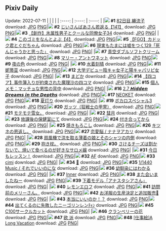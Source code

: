 ## Pixiv Daily
Update: 2022-07-11
|      |      |      |
| :----: | :----: | :----: |
|![](https://pixiv.microyu.workers.dev/c/240x480/img-master/img/2022/07/09/00/00/06/99591545_p0_master1200.jpg) **#1** [82日目,纏流子](https://www.pixiv.net/artworks/99591545) download: [JPG](https://pixiv.microyu.workers.dev/img-original/img/2022/07/09/00/00/06/99591545_p0.jpg) [PNG](https://pixiv.microyu.workers.dev/img-original/img/2022/07/09/00/00/06/99591545_p0.png)|![](https://pixiv.microyu.workers.dev/c/240x480/img-master/img/2022/07/09/10/54/24/99598915_p0_master1200.jpg) **#2** [じいさんばあさん若返る【141】](https://www.pixiv.net/artworks/99598915) download: [JPG](https://pixiv.microyu.workers.dev/img-original/img/2022/07/09/10/54/24/99598915_p0.jpg) [PNG](https://pixiv.microyu.workers.dev/img-original/img/2022/07/09/10/54/24/99598915_p0.png)|![](https://pixiv.microyu.workers.dev/c/240x480/img-master/img/2022/07/10/00/01/01/99614990_p0_master1200.jpg) **#3** [【創作】氷属性男子とクールな同僚女子34](https://www.pixiv.net/artworks/99614990) download: [JPG](https://pixiv.microyu.workers.dev/img-original/img/2022/07/10/00/01/01/99614990_p0.jpg) [PNG](https://pixiv.microyu.workers.dev/img-original/img/2022/07/10/00/01/01/99614990_p0.png)|
|![](https://pixiv.microyu.workers.dev/c/240x480/img-master/img/2022/07/09/12/40/05/99600552_p0_master1200.jpg) **#4** [このゴミをなんとよぶ【4】](https://www.pixiv.net/artworks/99600552) download: [JPG](https://pixiv.microyu.workers.dev/img-original/img/2022/07/09/12/40/05/99600552_p0.jpg) [PNG](https://pixiv.microyu.workers.dev/img-original/img/2022/07/09/12/40/05/99600552_p0.png)|![](https://pixiv.microyu.workers.dev/c/240x480/img-master/img/2022/07/10/15/15/47/99628080_p0_master1200.jpg) **#5** [【FGO】カドック君とぐだちゃん](https://www.pixiv.net/artworks/99628080) download: [JPG](https://pixiv.microyu.workers.dev/img-original/img/2022/07/10/15/15/47/99628080_p0.jpg) [PNG](https://pixiv.microyu.workers.dev/img-original/img/2022/07/10/15/15/47/99628080_p0.png)|![](https://pixiv.microyu.workers.dev/c/240x480/img-master/img/2022/07/10/18/00/37/99631522_p0_master1200.jpg) **#6** [現実もたまには嘘をつく129「死んじゃうかと思った」](https://www.pixiv.net/artworks/99631522) download: [JPG](https://pixiv.microyu.workers.dev/img-original/img/2022/07/10/18/00/37/99631522_p0.jpg) [PNG](https://pixiv.microyu.workers.dev/img-original/img/2022/07/10/18/00/37/99631522_p0.png)|
|![](https://pixiv.microyu.workers.dev/c/240x480/img-master/img/2022/07/09/21/51/32/99611214_p0_master1200.jpg) **#7** [青空ダブルソフトクリーム](https://www.pixiv.net/artworks/99611214) download: [JPG](https://pixiv.microyu.workers.dev/img-original/img/2022/07/09/21/51/32/99611214_p0.jpg) [PNG](https://pixiv.microyu.workers.dev/img-original/img/2022/07/09/21/51/32/99611214_p0.png)|![](https://pixiv.microyu.workers.dev/c/240x480/img-master/img/2022/07/10/00/02/09/99615057_p0_master1200.jpg) **#8** [マリー・アントワネット](https://www.pixiv.net/artworks/99615057) download: [JPG](https://pixiv.microyu.workers.dev/img-original/img/2022/07/10/00/02/09/99615057_p0.jpg) [PNG](https://pixiv.microyu.workers.dev/img-original/img/2022/07/10/00/02/09/99615057_p0.png)|![](https://pixiv.microyu.workers.dev/c/240x480/img-master/img/2022/07/10/11/19/54/99617498_p0_master1200.jpg) **#9** [夜の色](https://www.pixiv.net/artworks/99617498) download: [JPG](https://pixiv.microyu.workers.dev/img-original/img/2022/07/10/11/19/54/99617498_p0.jpg) [PNG](https://pixiv.microyu.workers.dev/img-original/img/2022/07/10/11/19/54/99617498_p0.png)|
|![](https://pixiv.microyu.workers.dev/c/240x480/img-master/img/2022/07/10/00/00/07/99614785_p0_master1200.jpg) **#10** [水着刻晴](https://www.pixiv.net/artworks/99614785) download: [JPG](https://pixiv.microyu.workers.dev/img-original/img/2022/07/10/00/00/07/99614785_p0.jpg) [PNG](https://pixiv.microyu.workers.dev/img-original/img/2022/07/10/00/00/07/99614785_p0.png)|![](https://pixiv.microyu.workers.dev/c/240x480/img-master/img/2022/07/09/18/51/03/99606781_p0_master1200.jpg) **#11** [妮蒂亚](https://www.pixiv.net/artworks/99606781) download: [JPG](https://pixiv.microyu.workers.dev/img-original/img/2022/07/09/18/51/03/99606781_p0.jpg) [PNG](https://pixiv.microyu.workers.dev/img-original/img/2022/07/09/18/51/03/99606781_p0.png)|![](https://pixiv.microyu.workers.dev/c/240x480/img-master/img/2022/07/10/00/49/07/99616478_p0_master1200.jpg) **#12** [大学デビュー陰キャ女子と陽キャパリピ女子](https://www.pixiv.net/artworks/99616478) download: [JPG](https://pixiv.microyu.workers.dev/img-original/img/2022/07/10/00/49/07/99616478_p0.jpg) [PNG](https://pixiv.microyu.workers.dev/img-original/img/2022/07/10/00/49/07/99616478_p0.png)|
|![](https://pixiv.microyu.workers.dev/c/240x480/img-master/img/2022/07/09/00/03/39/99591809_p0_master1200.jpg) **#13** [まどか](https://www.pixiv.net/artworks/99591809) download: [JPG](https://pixiv.microyu.workers.dev/img-original/img/2022/07/09/00/03/39/99591809_p0.jpg) [PNG](https://pixiv.microyu.workers.dev/img-original/img/2022/07/09/00/03/39/99591809_p0.png)|![](https://pixiv.microyu.workers.dev/c/240x480/img-master/img/2022/07/09/18/55/47/99606883_p0_master1200.jpg) **#14** [【四コア】事件簿入りが約束された魔理沙の四コマ](https://www.pixiv.net/artworks/99606883) download: [JPG](https://pixiv.microyu.workers.dev/img-original/img/2022/07/09/18/55/47/99606883_p0.jpg) [PNG](https://pixiv.microyu.workers.dev/img-original/img/2022/07/09/18/55/47/99606883_p0.png)|![](https://pixiv.microyu.workers.dev/c/240x480/img-master/img/2022/07/10/09/00/01/99622076_p0_master1200.jpg) **#15** [個人メモ：マッチョな男性の背中](https://www.pixiv.net/artworks/99622076) download: [JPG](https://pixiv.microyu.workers.dev/img-original/img/2022/07/10/09/00/01/99622076_p0.jpg) [PNG](https://pixiv.microyu.workers.dev/img-original/img/2022/07/10/09/00/01/99622076_p0.png)|
|![](https://pixiv.microyu.workers.dev/c/240x480/img-master/img/2022/07/09/21/15/40/99610247_p0_master1200.jpg) **#16** [2.7 𝙃𝙞𝙙𝙙𝙚𝙣 𝘿𝙧𝙚𝙖𝙢𝙨 𝙞𝙣 𝙩𝙝𝙚 𝘿𝙚𝙥𝙩𝙝𝙨](https://www.pixiv.net/artworks/99610247) download: [JPG](https://pixiv.microyu.workers.dev/img-original/img/2022/07/09/21/15/40/99610247_p0.jpg) [PNG](https://pixiv.microyu.workers.dev/img-original/img/2022/07/09/21/15/40/99610247_p0.png)|![](https://pixiv.microyu.workers.dev/c/240x480/img-master/img/2022/07/09/12/47/25/99600660_p0_master1200.jpg) **#17** [NEOKET](https://www.pixiv.net/artworks/99600660) download: [JPG](https://pixiv.microyu.workers.dev/img-original/img/2022/07/09/12/47/25/99600660_p0.jpg) [PNG](https://pixiv.microyu.workers.dev/img-original/img/2022/07/09/12/47/25/99600660_p0.png)|![](https://pixiv.microyu.workers.dev/c/240x480/img-master/img/2022/07/09/13/37/39/99593287_p0_master1200.jpg) **#18** [夏灯り](https://www.pixiv.net/artworks/99593287) download: [JPG](https://pixiv.microyu.workers.dev/img-original/img/2022/07/09/13/37/39/99593287_p0.jpg) [PNG](https://pixiv.microyu.workers.dev/img-original/img/2022/07/09/13/37/39/99593287_p0.png)|
|![](https://pixiv.microyu.workers.dev/c/240x480/img-master/img/2022/07/09/12/00/04/99599897_p0_master1200.jpg) **#19** [ボカロスペシャル3](https://www.pixiv.net/artworks/99599897) download: [JPG](https://pixiv.microyu.workers.dev/img-original/img/2022/07/09/12/00/04/99599897_p0.jpg) [PNG](https://pixiv.microyu.workers.dev/img-original/img/2022/07/09/12/00/04/99599897_p0.png)|![](https://pixiv.microyu.workers.dev/c/240x480/img-master/img/2022/07/09/00/09/51/99592021_p0_master1200.jpg) **#20** [ガッツ（狂戦士の甲冑）](https://www.pixiv.net/artworks/99592021) download: [JPG](https://pixiv.microyu.workers.dev/img-original/img/2022/07/09/00/09/51/99592021_p0.jpg) [PNG](https://pixiv.microyu.workers.dev/img-original/img/2022/07/09/00/09/51/99592021_p0.png)|![](https://pixiv.microyu.workers.dev/c/240x480/img-master/img/2022/07/09/06/38/44/99596469_p0_master1200.jpg) **#21** [モテモテ雪女。](https://www.pixiv.net/artworks/99596469) download: [JPG](https://pixiv.microyu.workers.dev/img-original/img/2022/07/09/06/38/44/99596469_p0.jpg) [PNG](https://pixiv.microyu.workers.dev/img-original/img/2022/07/09/06/38/44/99596469_p0.png)|
|![](https://pixiv.microyu.workers.dev/c/240x480/img-master/img/2022/07/10/16/30/01/99629466_p0_master1200.jpg) **#22** [彗月](https://www.pixiv.net/artworks/99629466) download: [JPG](https://pixiv.microyu.workers.dev/img-original/img/2022/07/10/16/30/01/99629466_p0.jpg) [PNG](https://pixiv.microyu.workers.dev/img-original/img/2022/07/10/16/30/01/99629466_p0.png)|![](https://pixiv.microyu.workers.dev/c/240x480/img-master/img/2022/07/10/00/52/25/99616559_p0_master1200.jpg) **#23** [放課後の保健室にて](https://www.pixiv.net/artworks/99616559) download: [JPG](https://pixiv.microyu.workers.dev/img-original/img/2022/07/10/00/52/25/99616559_p0.jpg) [PNG](https://pixiv.microyu.workers.dev/img-original/img/2022/07/10/00/52/25/99616559_p0.png)|![](https://pixiv.microyu.workers.dev/c/240x480/img-master/img/2022/07/10/18/47/50/99632680_p0_master1200.jpg) **#24** [付き合ってから](https://www.pixiv.net/artworks/99632680) download: [JPG](https://pixiv.microyu.workers.dev/img-original/img/2022/07/10/18/47/50/99632680_p0.jpg) [PNG](https://pixiv.microyu.workers.dev/img-original/img/2022/07/10/18/47/50/99632680_p0.png)|
|![](https://pixiv.microyu.workers.dev/c/240x480/img-master/img/2022/07/10/20/30/00/99635302_p0_master1200.jpg) **#25** [焼きもろこし](https://www.pixiv.net/artworks/99635302) download: [JPG](https://pixiv.microyu.workers.dev/img-original/img/2022/07/10/20/30/00/99635302_p0.jpg) [PNG](https://pixiv.microyu.workers.dev/img-original/img/2022/07/10/20/30/00/99635302_p0.png)|![](https://pixiv.microyu.workers.dev/c/240x480/img-master/img/2022/07/10/06/41/18/99620483_p0_master1200.jpg) **#26** [キツネの恩返し。](https://www.pixiv.net/artworks/99620483) download: [JPG](https://pixiv.microyu.workers.dev/img-original/img/2022/07/10/06/41/18/99620483_p0.jpg) [PNG](https://pixiv.microyu.workers.dev/img-original/img/2022/07/10/06/41/18/99620483_p0.png)|![](https://pixiv.microyu.workers.dev/c/240x480/img-master/img/2022/07/10/21/43/46/99637530_p0_master1200.jpg) **#27** [恋愛脳 / ナナヲアカリ](https://www.pixiv.net/artworks/99637530) download: [JPG](https://pixiv.microyu.workers.dev/img-original/img/2022/07/10/21/43/46/99637530_p0.jpg) [PNG](https://pixiv.microyu.workers.dev/img-original/img/2022/07/10/21/43/46/99637530_p0.png)|
|![](https://pixiv.microyu.workers.dev/c/240x480/img-master/img/2022/07/09/19/47/31/99608004_p0_master1200.jpg) **#28** [扇風機で涼を取る薄着の娘とそのシャツの内側](https://www.pixiv.net/artworks/99608004) download: [JPG](https://pixiv.microyu.workers.dev/img-original/img/2022/07/09/19/47/31/99608004_p0.jpg) [PNG](https://pixiv.microyu.workers.dev/img-original/img/2022/07/09/19/47/31/99608004_p0.png)|![](https://pixiv.microyu.workers.dev/c/240x480/img-master/img/2022/07/09/14/51/23/99602265_p0_master1200.jpg) **#29** [抱き枕。](https://www.pixiv.net/artworks/99602265) download: [JPG](https://pixiv.microyu.workers.dev/img-original/img/2022/07/09/14/51/23/99602265_p0.jpg) [PNG](https://pixiv.microyu.workers.dev/img-original/img/2022/07/09/14/51/23/99602265_p0.png)|![](https://pixiv.microyu.workers.dev/c/240x480/img-master/img/2022/07/09/05/36/37/99596055_p0_master1200.jpg) **#30** [さけるチーズは割かないで、焼いて食べるのが好きなサロメ嬢](https://www.pixiv.net/artworks/99596055) download: [JPG](https://pixiv.microyu.workers.dev/img-original/img/2022/07/09/05/36/37/99596055_p0.jpg) [PNG](https://pixiv.microyu.workers.dev/img-original/img/2022/07/09/05/36/37/99596055_p0.png)|
|![](https://pixiv.microyu.workers.dev/c/240x480/img-master/img/2022/07/09/11/53/23/99599771_p0_master1200.jpg) **#31** [今日もレッスン！](https://www.pixiv.net/artworks/99599771) download: [JPG](https://pixiv.microyu.workers.dev/img-original/img/2022/07/09/11/53/23/99599771_p0.jpg) [PNG](https://pixiv.microyu.workers.dev/img-original/img/2022/07/09/11/53/23/99599771_p0.png)|![](https://pixiv.microyu.workers.dev/c/240x480/img-master/img/2022/07/09/00/00/02/99591502_p0_master1200.jpg) **#32** [AF](https://www.pixiv.net/artworks/99591502) download: [JPG](https://pixiv.microyu.workers.dev/img-original/img/2022/07/09/00/00/02/99591502_p0.jpg) [PNG](https://pixiv.microyu.workers.dev/img-original/img/2022/07/09/00/00/02/99591502_p0.png)|![](https://pixiv.microyu.workers.dev/c/240x480/img-master/img/2022/07/09/17/40/20/99605411_p0_master1200.jpg) **#33** [cimi](https://www.pixiv.net/artworks/99605411) download: [JPG](https://pixiv.microyu.workers.dev/img-original/img/2022/07/09/17/40/20/99605411_p0.jpg) [PNG](https://pixiv.microyu.workers.dev/img-original/img/2022/07/09/17/40/20/99605411_p0.png)|
|![](https://pixiv.microyu.workers.dev/c/240x480/img-master/img/2022/07/10/22/02/51/99614859_p0_master1200.jpg) **#34** [🍦](https://www.pixiv.net/artworks/99614859) download: [JPG](https://pixiv.microyu.workers.dev/img-original/img/2022/07/10/22/02/51/99614859_p0.jpg) [PNG](https://pixiv.microyu.workers.dev/img-original/img/2022/07/10/22/02/51/99614859_p0.png)|![](https://pixiv.microyu.workers.dev/c/240x480/img-master/img/2022/07/09/21/16/55/99610283_p0_master1200.jpg) **#35** [1/1440 Music / それでいいのにな](https://www.pixiv.net/artworks/99610283) download: [JPG](https://pixiv.microyu.workers.dev/img-original/img/2022/07/09/21/16/55/99610283_p0.jpg) [PNG](https://pixiv.microyu.workers.dev/img-original/img/2022/07/09/21/16/55/99610283_p0.png)|![](https://pixiv.microyu.workers.dev/c/240x480/img-master/img/2022/07/09/12/19/57/99600224_p0_master1200.jpg) **#36** [幼馴染にはわかる](https://www.pixiv.net/artworks/99600224) download: [JPG](https://pixiv.microyu.workers.dev/img-original/img/2022/07/09/12/19/57/99600224_p0.jpg) [PNG](https://pixiv.microyu.workers.dev/img-original/img/2022/07/09/12/19/57/99600224_p0.png)|
|![](https://pixiv.microyu.workers.dev/c/240x480/img-master/img/2022/07/10/19/24/03/99633552_p0_master1200.jpg) **#37** [Inner](https://www.pixiv.net/artworks/99633552) download: [JPG](https://pixiv.microyu.workers.dev/img-original/img/2022/07/10/19/24/03/99633552_p0.jpg) [PNG](https://pixiv.microyu.workers.dev/img-original/img/2022/07/10/19/24/03/99633552_p0.png)|![](https://pixiv.microyu.workers.dev/c/240x480/img-master/img/2022/07/09/00/00/05/99591525_p0_master1200.jpg) **#38** [また会いましたねー](https://www.pixiv.net/artworks/99591525) download: [JPG](https://pixiv.microyu.workers.dev/img-original/img/2022/07/09/00/00/05/99591525_p0.jpg) [PNG](https://pixiv.microyu.workers.dev/img-original/img/2022/07/09/00/00/05/99591525_p0.png)|![](https://pixiv.microyu.workers.dev/c/240x480/img-master/img/2022/07/10/09/48/31/99622756_p0_master1200.jpg) **#39** [下着モデル「アナスタシアさん」](https://www.pixiv.net/artworks/99622756) download: [JPG](https://pixiv.microyu.workers.dev/img-original/img/2022/07/10/09/48/31/99622756_p0.jpg) [PNG](https://pixiv.microyu.workers.dev/img-original/img/2022/07/10/09/48/31/99622756_p0.png)|
|![](https://pixiv.microyu.workers.dev/c/240x480/img-master/img/2022/07/10/00/00/17/99614857_p0_master1200.jpg) **#40** [レモンエロフ](https://www.pixiv.net/artworks/99614857) download: [JPG](https://pixiv.microyu.workers.dev/img-original/img/2022/07/10/00/00/17/99614857_p0.jpg) [PNG](https://pixiv.microyu.workers.dev/img-original/img/2022/07/10/00/00/17/99614857_p0.png)|![](https://pixiv.microyu.workers.dev/c/240x480/img-master/img/2022/07/09/03/37/23/99595177_p0_master1200.jpg) **#41** [訪問前のメリーさん。](https://www.pixiv.net/artworks/99595177) download: [JPG](https://pixiv.microyu.workers.dev/img-original/img/2022/07/09/03/37/23/99595177_p0.jpg) [PNG](https://pixiv.microyu.workers.dev/img-original/img/2022/07/09/03/37/23/99595177_p0.png)|![](https://pixiv.microyu.workers.dev/c/240x480/img-master/img/2022/07/09/13/04/01/99600932_p0_master1200.jpg) **#42** [お洋服の生産決定と追加販売🎉](https://www.pixiv.net/artworks/99600932) download: [JPG](https://pixiv.microyu.workers.dev/img-original/img/2022/07/09/13/04/01/99600932_p0.jpg) [PNG](https://pixiv.microyu.workers.dev/img-original/img/2022/07/09/13/04/01/99600932_p0.png)|
|![](https://pixiv.microyu.workers.dev/c/240x480/img-master/img/2022/07/10/00/15/10/99615557_p0_master1200.jpg) **#43** [本当にいいのか！？](https://www.pixiv.net/artworks/99615557) download: [JPG](https://pixiv.microyu.workers.dev/img-original/img/2022/07/10/00/15/10/99615557_p0.jpg) [PNG](https://pixiv.microyu.workers.dev/img-original/img/2022/07/10/00/15/10/99615557_p0.png)|![](https://pixiv.microyu.workers.dev/c/240x480/img-master/img/2022/07/09/22/20/35/99612059_p0_master1200.jpg) **#44** [出てくるのに失敗したニーゴリンレンﾁｬﾝ](https://www.pixiv.net/artworks/99612059) download: [JPG](https://pixiv.microyu.workers.dev/img-original/img/2022/07/09/22/20/35/99612059_p0.jpg) [PNG](https://pixiv.microyu.workers.dev/img-original/img/2022/07/09/22/20/35/99612059_p0.png)|![](https://pixiv.microyu.workers.dev/c/240x480/img-master/img/2022/07/10/01/39/34/99617521_p0_master1200.jpg) **#45** [C100サークルカット](https://www.pixiv.net/artworks/99617521) download: [JPG](https://pixiv.microyu.workers.dev/img-original/img/2022/07/10/01/39/34/99617521_p0.jpg) [PNG](https://pixiv.microyu.workers.dev/img-original/img/2022/07/10/01/39/34/99617521_p0.png)|
|![](https://pixiv.microyu.workers.dev/c/240x480/img-master/img/2022/07/09/17/28/56/99605196_p0_master1200.jpg) **#46** [クランベリーの花](https://www.pixiv.net/artworks/99605196) download: [JPG](https://pixiv.microyu.workers.dev/img-original/img/2022/07/09/17/28/56/99605196_p0.jpg) [PNG](https://pixiv.microyu.workers.dev/img-original/img/2022/07/09/17/28/56/99605196_p0.png)|![](https://pixiv.microyu.workers.dev/c/240x480/img-master/img/2022/07/10/11/43/29/99624497_p0_master1200.jpg) **#47** [欧  派](https://www.pixiv.net/artworks/99624497) download: [JPG](https://pixiv.microyu.workers.dev/img-original/img/2022/07/10/11/43/29/99624497_p0.jpg) [PNG](https://pixiv.microyu.workers.dev/img-original/img/2022/07/10/11/43/29/99624497_p0.png)|![](https://pixiv.microyu.workers.dev/c/240x480/img-master/img/2022/07/10/00/00/13/99614828_p0_master1200.jpg) **#48** [[仕事絵]A Long Vacation](https://www.pixiv.net/artworks/99614828) download: [JPG](https://pixiv.microyu.workers.dev/img-original/img/2022/07/10/00/00/13/99614828_p0.jpg) [PNG](https://pixiv.microyu.workers.dev/img-original/img/2022/07/10/00/00/13/99614828_p0.png)|

